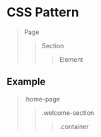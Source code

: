 # CSS Pattern

> Page
>> Section
>>> Element

## Example

> .home-page
>> .welcome-section
>>> .container

